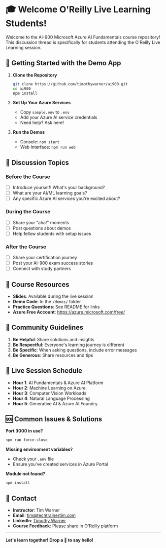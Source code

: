 # 🎓 Welcome O'Reilly Live Learning Students!

Welcome to the AI-900 Microsoft Azure AI Fundamentals course repository! This discussion thread is specifically for students attending the O'Reilly Live Learning session.

## 🚀 Getting Started with the Demo App

1. **Clone the Repository**
   ```bash
   git clone https://github.com/timothywarner/ai900.git
   cd ai900
   npm install
   ```

2. **Set Up Your Azure Services**
   - Copy `sample.env` to `.env`
   - Add your Azure AI service credentials
   - Need help? Ask here!

3. **Run the Demos**
   - Console: `npm start`
   - Web Interface: `npm run web`

## 💬 Discussion Topics

### Before the Course
- [ ] Introduce yourself! What's your background?
- [ ] What are your AI/ML learning goals?
- [ ] Any specific Azure AI services you're excited about?

### During the Course
- [ ] Share your "aha!" moments
- [ ] Post questions about demos
- [ ] Help fellow students with setup issues

### After the Course
- [ ] Share your certification journey
- [ ] Post your AI-900 exam success stories
- [ ] Connect with study partners

## 🎯 Course Resources

- **Slides**: Available during the live session
- **Demo Code**: In the `/demos/` folder
- **Practice Questions**: See README for links
- **Azure Free Account**: https://azure.microsoft.com/free/

## 🤝 Community Guidelines

1. **Be Helpful**: Share solutions and insights
2. **Be Respectful**: Everyone's learning journey is different
3. **Be Specific**: When asking questions, include error messages
4. **Be Generous**: Share resources and tips

## 📅 Live Session Schedule

- **Hour 1**: AI Fundamentals & Azure AI Platform
- **Hour 2**: Machine Learning on Azure
- **Hour 3**: Computer Vision Workloads
- **Hour 4**: Natural Language Processing
- **Hour 5**: Generative AI & Azure AI Foundry

## 🆘 Common Issues & Solutions

**Port 3000 in use?**
```bash
npm run force-close
```

**Missing environment variables?**
- Check your `.env` file
- Ensure you've created services in Azure Portal

**Module not found?**
```bash
npm install
```

## 📧 Contact

- **Instructor**: Tim Warner
- **Email**: tim@techtrainertim.com
- **LinkedIn**: [Timothy Warner](https://linkedin.com/in/timothywarner)
- **Course Feedback**: Please share in O'Reilly platform

---

**Let's learn together! Drop a 👋 to say hello!**